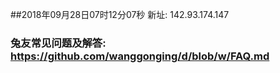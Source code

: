 ##2018年09月28日07时12分07秒 新址: 142.93.174.147
### 兔友常见问题及解答: https://github.com/wanggonging/d/blob/w/FAQ.md
